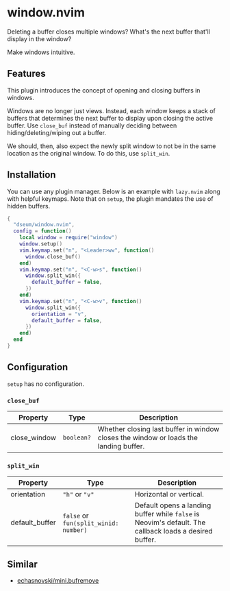 # window.nvim

Deleting a buffer closes multiple windows? What's the next buffer that'll display in the window?

Make windows intuitive.

## Features

This plugin introduces the concept of opening and closing buffers in windows.

Windows are no longer just views. Instead, each window keeps a stack of buffers that determines the next buffer to display upon closing the active buffer. Use `close_buf` instead of manually deciding between hiding/deleting/wiping out a buffer.

We should, then, also expect the newly split window to not be in the same location as the original window. To do this, use `split_win`.

## Installation

You can use any plugin manager. Below is an example with `lazy.nvim` along with helpful keymaps. Note that on `setup`, the plugin mandates the use of hidden buffers.

```lua
{
  "dseum/window.nvim",
  config = function()
    local window = require("window")
    window.setup()
    vim.keymap.set("n", "<Leader>ww", function()
      window.close_buf()
    end)
    vim.keymap.set("n", "<C-w>s", function()
      window.split_win({
        default_buffer = false,
      })
    end)
    vim.keymap.set("n", "<C-w>v", function()
      window.split_win({
        orientation = "v",
        default_buffer = false,
      })
    end)
  end
}
```

## Configuration

`setup` has no configuration.

### `close_buf`

| Property     | Type       | Description                                                                          |
| ------------ | ---------- | ------------------------------------------------------------------------------------ |
| close_window | `boolean?` | Whether closing last buffer in window closes the window or loads the landing buffer. |

### `split_win`

| Property       | Type                                  | Description                                                                                            |
| -------------- | ------------------------------------- | ------------------------------------------------------------------------------------------------------ |
| orientation    | `"h"` or `"v"`                        | Horizontal or vertical.                                                                                |
| default_buffer | `false` or `fun(split_winid: number)` | Default opens a landing buffer while `false` is Neovim's default. The callback loads a desired buffer. |

## Similar

- [echasnovski/mini.bufremove](https://github.com/echasnovski/mini.bufremove)
